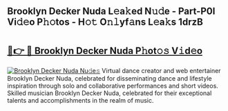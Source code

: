 ## Brooklyn Decker Nuda L𝚎a𝚔ed N𝚞𝚍e - Part-P0I Vi𝚍𝚎o P𝚑𝚘tos - H𝚘𝚝 O𝚗𝚕yf𝚊ns L𝚎a𝚔s 1drzB

# <h2><a href="http://kfeyos.oniu.top/?m=Brooklyn+Decker+Nuda">🔗👉 🔴 Brooklyn Decker Nuda P𝚑ot𝚘𝚜 V𝚒d𝚎o</a></h2>

[![Brooklyn Decker Nuda Nu𝚍e𝚜](https://i.imgur.com/0qMVB7G.gif)](http://kfeyos.oniu.top/?m=Brooklyn+Decker+Nuda)
Virtual dance creator and web entertainer Brooklyn Decker Nuda, celebrated for disseminating dance and lifestyle inspiration through solo and collaborative performances and short videos. Skilled musician Brooklyn Decker Nuda, celebrated for their exceptional talents and accomplishments in the realm of music.  
